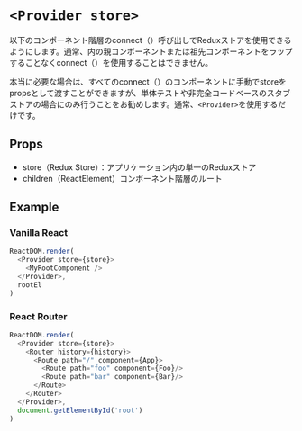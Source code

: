 # `<Provider store>`
以下のコンポーネント階層のconnect（）呼び出しでReduxストアを使用できるようにします。通常、<Provider>内の親コンポーネントまたは祖先コンポーネントをラップすることなくconnect（）を使用することはできません。

本当に必要な場合は、すべてのconnect（）のコンポーネントに手動でstoreをpropsとして渡すことができますが、単体テストや非完全コードベースのスタブストアの場合にのみ行うことをお勧めします。通常、`<Provider>`を使用するだけです。

## Props
- store（Redux Store）：アプリケーション内の単一のReduxストア
- children（ReactElement）コンポーネント階層のルート

## Example
### Vanilla React

```javascript
ReactDOM.render(
  <Provider store={store}>
    <MyRootComponent />
  </Provider>,
  rootEl
)
```

### React Router
```javascript
ReactDOM.render(
  <Provider store={store}>
    <Router history={history}>
      <Route path="/" component={App}>
        <Route path="foo" component={Foo}/>
        <Route path="bar" component={Bar}/>
      </Route>
    </Router>
  </Provider>,
  document.getElementById('root')
)
```
